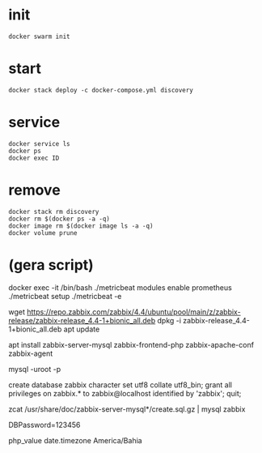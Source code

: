 # init
	docker swarm init
# start
	docker stack deploy -c docker-compose.yml discovery
# service
	docker service ls
	docker ps
	docker exec ID
# remove
	docker stack rm discovery
	docker rm $(docker ps -a -q)
	docker image rm $(docker image ls -a -q)
	docker volume prune

# (gera script)
docker exec -it <ID> /bin/bash
./metricbeat modules enable prometheus
./metricbeat setup
./metricbeat -e












wget https://repo.zabbix.com/zabbix/4.4/ubuntu/pool/main/z/zabbix-release/zabbix-release_4.4-1+bionic_all.deb
dpkg -i zabbix-release_4.4-1+bionic_all.deb
apt update 

apt install zabbix-server-mysql zabbix-frontend-php zabbix-apache-conf zabbix-agent 

mysql -uroot -p

create database zabbix character set utf8 collate utf8_bin;
grant all privileges on zabbix.* to zabbix@localhost identified by 'zabbix';
quit;

zcat /usr/share/doc/zabbix-server-mysql*/create.sql.gz | mysql zabbix

DBPassword=123456

php_value date.timezone America/Bahia